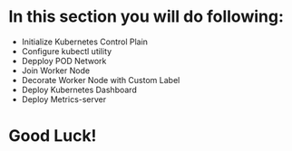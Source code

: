 # In this section you will do following:

- Initialize Kubernetes Control Plain
- Configure kubectl utility
- Depploy POD Network
- Join Worker Node
- Decorate Worker Node with Custom Label
- Deploy Kubernetes Dashboard
- Deploy Metrics-server

# Good Luck!
